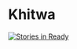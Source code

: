 # Khitwa
[![Stories in Ready](https://badge.waffle.io/Mihyar-30614/Khitwa.png?label=ready&title=Ready)](http://waffle.io/Mihyar-30614/Khitwa)
